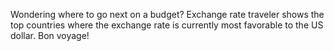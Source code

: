 Wondering where to go next on a budget? Exchange rate traveler shows the top countries where the exchange rate is currently most favorable to the US dollar. Bon voyage!